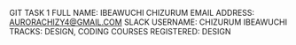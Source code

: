 GIT TASK 1
FULL NAME: IBEAWUCHI CHIZURUM
EMAIL ADDRESS: AURORACHIZY4@GMAIL.COM
SLACK USERNAME: CHIZURUM IBEAWUCHI
TRACKS: DESIGN, CODING
COURSES REGISTERED: DESIGN
